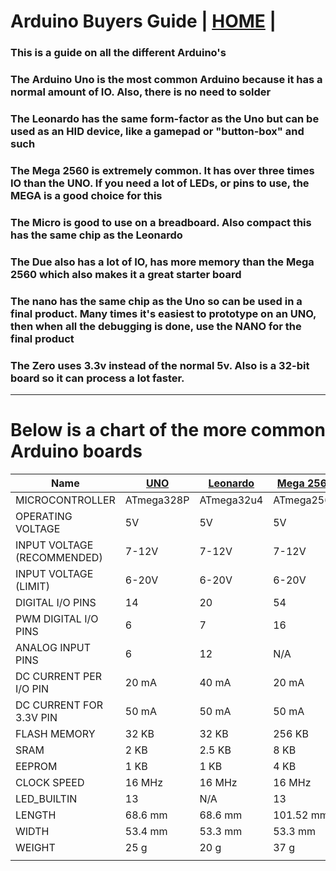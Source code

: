# Arduino Buyers Guide  | [HOME](README.md) |


### This is a guide on all the different Arduino's

### The Arduino Uno is the most common Arduino because it has a normal amount of IO. Also, there is no need to solder

### The Leonardo has the same form-factor as the Uno but can be used as an HID device, like a gamepad or "button-box" and such

### The Mega 2560 is extremely common. It has over three times IO than the UNO. If you need a lot of LEDs, or pins to use, the MEGA is a good choice for this

### The Micro is good to use on a breadboard. Also compact this has the same chip as the Leonardo

### The Due also has a lot of IO, has more memory than the Mega 2560 which also makes it a great starter board

### The nano has the same chip as the Uno so can be used in a final product. Many times it's easiest to prototype on an UNO, then when all the debugging is done, use the NANO for the final product

### The Zero uses 3.3v instead of the normal 5v. Also is a 32-bit board so it can process a lot faster. 
---

# Below is a chart of the more common Arduino boards

| Name                        | [UNO](https://store.arduino.cc/products/arduino-uno-rev3)        | [Leonardo](https://store.arduino.cc/products/arduino-leonardo-with-headers)   | [Mega 2560](https://store.arduino.cc/products/arduino-mega-2560-rev3)  | [Micro](https://store.arduino.cc/products/arduino-micro)      | [Due](https://store.arduino.cc/products/arduino-due)         | [nano](https://store-usa.arduino.cc/products/arduino-nano?selectedStore=us)      | [Zero](https://store-usa.arduino.cc/products/arduino-zero?selectedStore=us)
| --------------------------- | ---------- | ---------- | ---------- | ---------- | ----------- | --------- | ----------- |
| MICROCONTROLLER             | ATmega328P | ATmega32u4 | ATmega2560 | ATmega32U4 | AT91SAM3X8E | ATmega328 | ATSAMD21G18 |
| OPERATING VOLTAGE           | 5V         | 5V         | 5V         | 5V         | 3.3V        | 5 V       | 3.3V        |
| INPUT VOLTAGE (RECOMMENDED) | 7-12V      | 7-12V      | 7-12V      | 7-12V      | 7-12V       | 7-12V     | N/A         |
| INPUT VOLTAGE (LIMIT)       | 6-20V      | 6-20V      | 6-20V      | N/A        | 6-16V       | 8         | N/A         |
| DIGITAL I/O PINS            | 14         | 20         | 54         | 20         | 54          | 22        | 20          |
| PWM DIGITAL I/O PINS        | 6          | 7          | 16         | 7          | N/A         | 6         | 10          |
| ANALOG INPUT PINS           | 6          | 12         | N/A        | 12         | 12          | N/A       | 6, 12-bit   |
| DC CURRENT PER I/O PIN      | 20 mA      | 40 mA      | 20 mA      | 20 mA      | 2 (DAC)     | 40 mA     | N/A         |
| DC CURRENT FOR 3.3V PIN     | 50 mA      | 50 mA      | 50 mA      | 50 mA      | 130 mA      | N/A       | 7 mA        |
| FLASH MEMORY                | 32 KB      | 32 KB      | 256 KB     | 32 KB      | 800 mA      | N/A       | 256 KB      |
| SRAM                        | 2 KB       | 2.5 KB     | 8 KB       | 2.5 KB     | 800 mA      | 32 KB     | 32 KB       |
| EEPROM                      | 1 KB       | 1 KB       | 4 KB       | 1 KB       | 512 KB      | 2 KB      | N/A         |
| CLOCK SPEED                 | 16 MHz     | 16 MHz     | 16 MHz     | 16 MHz     | 96 KB       | 16 MHz    | 48 MHz      |
| LED\_BUILTIN                | 13         | N/A        | 13         | 13         | 84 MHz      | 1 KB      | 13          |
| LENGTH                      | 68.6 mm    | 68.6 mm    | 101.52 mm  | 48 mm      | 101.52 mm   | 18 mm     | 68 mm       |
| WIDTH                       | 53.4 mm    | 53.3 mm    | 53.3 mm    | 18 mm      | 53.3 mm     | 45 mm     | 53 mm       |
| WEIGHT                      | 25 g       | 20 g       | 37 g       | 13 g       | 36 g        | 7 g       | 12 gr.      |
|                             |            |            |            |            |             |           |
